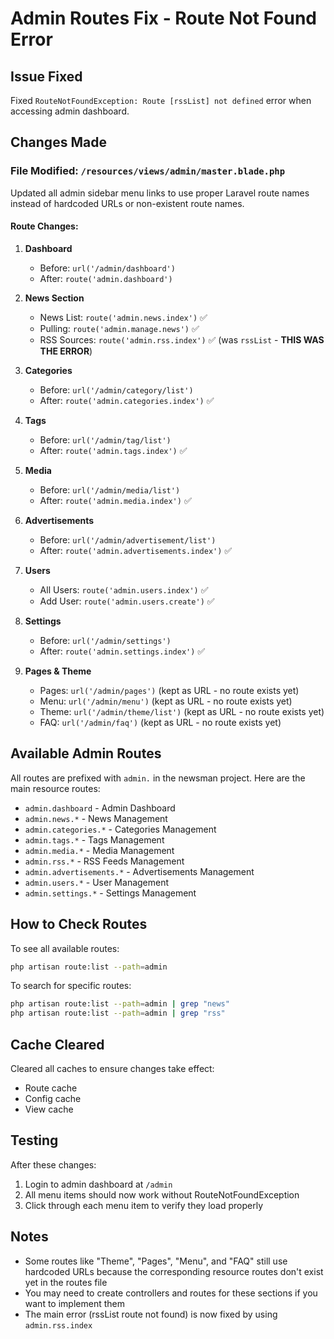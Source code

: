 # Admin Routes Fix - Route Not Found Error

## Issue Fixed
Fixed `RouteNotFoundException: Route [rssList] not defined` error when accessing admin dashboard.

## Changes Made

### File Modified: `/resources/views/admin/master.blade.php`

Updated all admin sidebar menu links to use proper Laravel route names instead of hardcoded URLs or non-existent route names.

#### Route Changes:

1. **Dashboard**
   - Before: `url('/admin/dashboard')`
   - After: `route('admin.dashboard')`

2. **News Section**
   - News List: `route('admin.news.index')` ✅
   - Pulling: `route('admin.manage.news')` ✅
   - RSS Sources: `route('admin.rss.index')` ✅ (was `rssList` - **THIS WAS THE ERROR**)

3. **Categories**
   - Before: `url('/admin/category/list')`
   - After: `route('admin.categories.index')` ✅

4. **Tags**
   - Before: `url('/admin/tag/list')`
   - After: `route('admin.tags.index')` ✅

5. **Media**
   - Before: `url('/admin/media/list')`
   - After: `route('admin.media.index')` ✅

6. **Advertisements**
   - Before: `url('/admin/advertisement/list')`
   - After: `route('admin.advertisements.index')` ✅

7. **Users**
   - All Users: `route('admin.users.index')` ✅
   - Add User: `route('admin.users.create')` ✅

8. **Settings**
   - Before: `url('/admin/settings')`
   - After: `route('admin.settings.index')` ✅

9. **Pages & Theme**
   - Pages: `url('/admin/pages')` (kept as URL - no route exists yet)
   - Menu: `url('/admin/menu')` (kept as URL - no route exists yet)
   - Theme: `url('/admin/theme/list')` (kept as URL - no route exists yet)
   - FAQ: `url('/admin/faq')` (kept as URL - no route exists yet)

## Available Admin Routes

All routes are prefixed with `admin.` in the newsman project. Here are the main resource routes:

- `admin.dashboard` - Admin Dashboard
- `admin.news.*` - News Management
- `admin.categories.*` - Categories Management
- `admin.tags.*` - Tags Management
- `admin.media.*` - Media Management
- `admin.rss.*` - RSS Feeds Management
- `admin.advertisements.*` - Advertisements Management
- `admin.users.*` - User Management
- `admin.settings.*` - Settings Management

## How to Check Routes

To see all available routes:
```bash
php artisan route:list --path=admin
```

To search for specific routes:
```bash
php artisan route:list --path=admin | grep "news"
php artisan route:list --path=admin | grep "rss"
```

## Cache Cleared

Cleared all caches to ensure changes take effect:
- Route cache
- Config cache
- View cache

## Testing

After these changes:
1. Login to admin dashboard at `/admin`
2. All menu items should now work without RouteNotFoundException
3. Click through each menu item to verify they load properly

## Notes

- Some routes like "Theme", "Pages", "Menu", and "FAQ" still use hardcoded URLs because the corresponding resource routes don't exist yet in the routes file
- You may need to create controllers and routes for these sections if you want to implement them
- The main error (rssList route not found) is now fixed by using `admin.rss.index`
